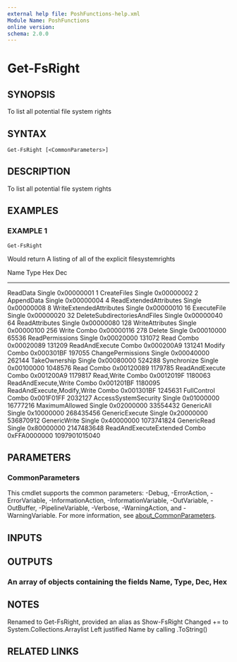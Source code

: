 ```yaml
---
external help file: PoshFunctions-help.xml
Module Name: PoshFunctions
online version:
schema: 2.0.0
---
```


# Get-FsRight

## SYNOPSIS
To list all potential file system rights

## SYNTAX

```
Get-FsRight [<CommonParameters>]
```

## DESCRIPTION
To list all potential file system rights

## EXAMPLES

### EXAMPLE 1
```
Get-FsRight
```

Would return
A listing of all of the explicit filesystemrights

Name                         Type   Hex                    Dec
----                         ----   ---                    ---
ReadData                     Single 0x00000001               1
CreateFiles                  Single 0x00000002               2
AppendData                   Single 0x00000004               4
ReadExtendedAttributes       Single 0x00000008               8
WriteExtendedAttributes      Single 0x00000010              16
ExecuteFile                  Single 0x00000020              32
DeleteSubdirectoriesAndFiles Single 0x00000040              64
ReadAttributes               Single 0x00000080             128
WriteAttributes              Single 0x00000100             256
Write                        Combo  0x00000116             278
Delete                       Single 0x00010000           65536
ReadPermissions              Single 0x00020000          131072
Read                         Combo  0x00020089          131209
ReadAndExecute               Combo  0x000200A9          131241
Modify                       Combo  0x000301BF          197055
ChangePermissions            Single 0x00040000          262144
TakeOwnership                Single 0x00080000          524288
Synchronize                  Single 0x00100000         1048576
Read                         Combo  0x00120089         1179785
ReadAndExecute               Combo  0x001200A9         1179817
Read,Write                   Combo  0x0012019F         1180063
ReadAndExecute,Write         Combo  0x001201BF         1180095
ReadAndExecute,Modify,Write  Combo  0x001301BF         1245631
FullControl                  Combo  0x001F01FF         2032127
AccessSystemSecurity         Single 0x01000000        16777216
MaximumAllowed               Single 0x02000000        33554432
GenericAll                   Single 0x10000000       268435456
GenericExecute               Single 0x20000000       536870912
GenericWrite                 Single 0x40000000      1073741824
GenericRead                  Single 0x80000000      2147483648
ReadAndExecuteExtended       Combo  0xFFA0000000 1097901015040

## PARAMETERS

### CommonParameters
This cmdlet supports the common parameters: -Debug, -ErrorAction, -ErrorVariable, -InformationAction, -InformationVariable, -OutVariable, -OutBuffer, -PipelineVariable, -Verbose, -WarningAction, and -WarningVariable. For more information, see [about_CommonParameters](http://go.microsoft.com/fwlink/?LinkID=113216).

## INPUTS

## OUTPUTS

### An array of objects containing the fields Name, Type, Dec, Hex
## NOTES
Renamed to Get-FsRight, provided an alias as Show-FsRight
Changed += to System.Collections.Arraylist
Left justified Name by calling .ToString()

## RELATED LINKS
